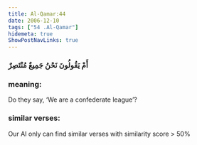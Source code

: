 ```yaml
---
title: Al-Qamar:44
date: 2006-12-10
tags: ["54 .Al-Qamar"]
hidemeta: true 
ShowPostNavLinks: true 
---
```

### أَمْ يَقُولُونَ نَحْنُ جَمِيعٌ مُنْتَصِرٌ
### meaning: 
Do they say, ‘We are a confederate league’?
### similar verses: 

Our AI only can find similar verses with similarity score > 50% 




